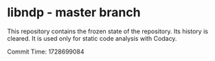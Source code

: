 # libndp - master branch

This repository contains the frozen state of the repository.
Its history is cleared. It is used only for static code
analysis with Codacy.

Commit Time: 1728699084
